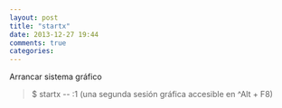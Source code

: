 ```yaml
---
layout: post
title: "startx"
date: 2013-12-27 19:44
comments: true
categories: 
---
```

Arrancar sistema gráfico

>$ startx -- :1 (una segunda sesión gráfica accesible en ^Alt + F8)

